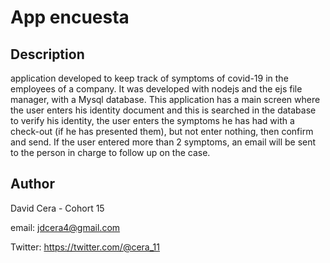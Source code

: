 # App encuesta

## Description

application developed to keep track of symptoms of covid-19 in the employees of a company.
It was developed with nodejs and the ejs file manager, with a Mysql database.
This application has a main screen where the user enters his identity document and this is searched in the database to verify his identity, the user enters the symptoms he has had with a check-out (if he has presented them), but not enter nothing, then confirm and send.
If the user entered more than 2 symptoms, an email will be sent to the person in charge to follow up on the case.

## Author

David Cera - Cohort 15

email: jdcera4@gmail.com

Twitter: https://twitter.com/@cera_11
